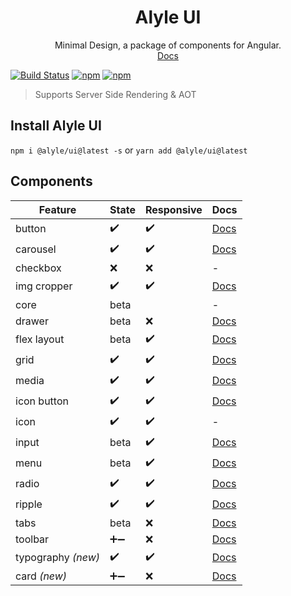 <div align="center">
  <h1>Alyle UI</h1>
  Minimal Design, a package of components for Angular.
  <br/>
  <a href="https://alyle-ui.firebaseapp.com/">Docs</a>
</div>

[![Build Status](https://travis-ci.org/A-l-y-l-e/Alyle-UI.svg?branch=master)](https://travis-ci.org/A-l-y-l-e/Alyle-UI)
[![npm](https://img.shields.io/npm/v/@alyle/ui.svg?style=flat-square)](https://npmjs.com/package/@alyle/ui)
[![npm](https://img.shields.io/npm/dt/@alyle/ui.svg?style=flat-square)](https://npmjs.com/package/@alyle/ui)

> Supports Server Side Rendering & AOT

## Install Alyle UI

`npm i @alyle/ui@latest -s` or `yarn add @alyle/ui@latest`

## Components

|Feature|State|Responsive|Docs|
|----|-----|----------|----|
|button|:heavy_check_mark:|:heavy_check_mark:|[Docs](https://alyle-ui.firebaseapp.com/components/button)|
|carousel|:heavy_check_mark:|:heavy_check_mark:|[Docs](https://alyle-ui.firebaseapp.com/components/carousel)|
|checkbox|:x:|:x:|-|
|img cropper|:heavy_check_mark:|:heavy_check_mark:|[Docs](https://alyle-ui.firebaseapp.com/components/resizing-cropping-images)|
|core|beta||-|
|drawer|beta|:x:|[Docs](https://alyle-ui.firebaseapp.com/components/drawer)|
|flex layout|beta|:heavy_check_mark:|[Docs](https://alyle-ui.firebaseapp.com/layout/flex)|
|grid|:heavy_check_mark:|:heavy_check_mark:|[Docs](https://alyle-ui.firebaseapp.com/layout/grid)|
|media|:heavy_check_mark:|:heavy_check_mark:|[Docs](https://alyle-ui.firebaseapp.com/layout/responsive)|
|icon button|:heavy_check_mark:|:heavy_check_mark:|[Docs](https://alyle-ui.firebaseapp.com/components/icon-button)|
|icon|:heavy_check_mark:|:heavy_check_mark:|-|
|input|beta|:heavy_check_mark:|[Docs](https://alyle-ui.firebaseapp.com/components/input)|
|menu|beta|:heavy_check_mark:|[Docs](https://alyle-ui.firebaseapp.com/components/menu)|
|radio|:heavy_check_mark:|:heavy_check_mark:|[Docs](https://alyle-ui.firebaseapp.com/components/radio)|
|ripple|:heavy_check_mark:|:heavy_check_mark:|[Docs](https://alyle-ui.firebaseapp.com/components/ripple)|
|tabs|beta|:x:|[Docs](https://alyle-ui.firebaseapp.com/components/tabs)|
|toolbar|➕➖ |:x:|[Docs](https://alyle-ui.firebaseapp.com/components/toolbar)|
|typography *(new)*|:heavy_check_mark:|:heavy_check_mark:|[Docs](https://alyle-ui.firebaseapp.com/components/typography)|
|card *(new)*|➕➖|:x:|[Docs](https://alyle-ui.firebaseapp.com/components/card)|
